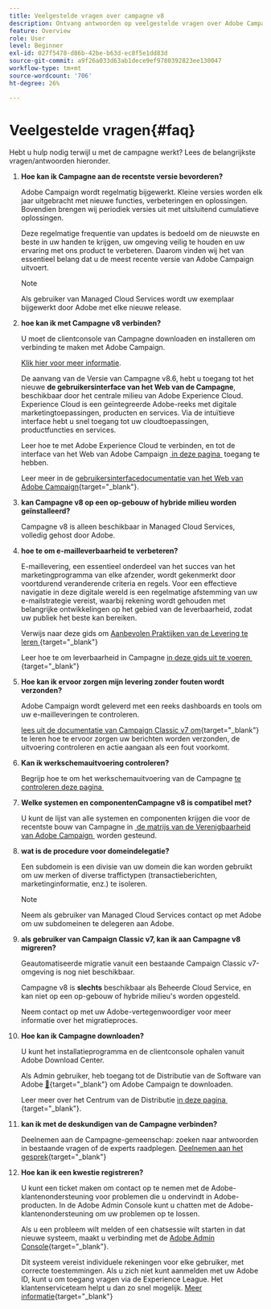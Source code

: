 ```yaml
---
title: Veelgestelde vragen over campagne v8
description: Ontvang antwoorden op veelgestelde vragen over Adobe Campaign.
feature: Overview
role: User
level: Beginner
exl-id: 027f5478-d86b-42be-b63d-ec8f5e1dd83d
source-git-commit: a9f26a033d63ab1dece9ef9780392823ee130047
workflow-type: tm+mt
source-wordcount: '706'
ht-degree: 26%

---
```


# Veelgestelde vragen{#faq}

Hebt u hulp nodig terwijl u met de campagne werkt? Lees de belangrijkste vragen/antwoorden hieronder.

1. **Hoe kan ik Campagne aan de recentste versie bevorderen?**

   Adobe Campaign wordt regelmatig bijgewerkt. Kleine versies worden elk jaar uitgebracht met nieuwe functies, verbeteringen en oplossingen. Bovendien brengen wij periodiek versies uit met uitsluitend cumulatieve oplossingen.

   Deze regelmatige frequentie van updates is bedoeld om de nieuwste en beste in uw handen te krijgen, uw omgeving veilig te houden en uw ervaring met ons product te verbeteren. Daarom vinden wij het van essentieel belang dat u de meest recente versie van Adobe Campaign uitvoert.

   >[!NOTE]
   >
   >Als gebruiker van Managed Cloud Services wordt uw exemplaar bijgewerkt door Adobe met elke nieuwe release.

1. **hoe kan ik met Campagne v8 verbinden?**

   U moet de clientconsole van Campagne downloaden en installeren om verbinding te maken met Adobe Campaign.

   [Klik hier voor meer informatie](connect.md).

   De aanvang van de Versie van Campagne v8.6, hebt u toegang tot het nieuwe **de gebruikersinterface van het Web van de Campagne**, beschikbaar door het centrale milieu van Adobe Experience Cloud. Experience Cloud is een geïntegreerde Adobe-reeks met digitale marketingtoepassingen, producten en services. Via de intuïtieve interface hebt u snel toegang tot uw cloudtoepassingen, productfuncties en services.

   Leer hoe te met Adobe Experience Cloud te verbinden, en tot de interface van het Web van Adobe Campaign [&#x200B; in deze pagina &#x200B;](campaign-ui.md#ac-web-ui) toegang te hebben.

   Leer meer in de [&#x200B; gebruikersinterfacedocumentatie van het Web van Adobe Campaign &#x200B;](https://experienceleague.adobe.com/nl/docs/campaign-web/v8/campaign-web-home){target="_blank"}.

1. **kan Campagne v8 op een op-gebouw of hybride milieu worden geïnstalleerd?**

   Campagne v8 is alleen beschikbaar in Managed Cloud Services, volledig gehost door Adobe.

1. **hoe te om e-mailleverbaarheid te verbeteren?**

   E-maillevering, een essentieel onderdeel van het succes van het marketingprogramma van elke afzender, wordt gekenmerkt door voortdurend veranderende criteria en regels. Voor een effectieve navigatie in deze digitale wereld is een regelmatige afstemming van uw e-mailstrategie vereist, waarbij rekening wordt gehouden met belangrijke ontwikkelingen op het gebied van de leverbaarheid, zodat uw publiek het beste kan bereiken.

   Verwijs naar deze gids om [&#x200B; Aanbevolen Praktijken van de Levering te leren &#x200B;](https://experienceleague.adobe.com/docs/deliverability-learn/deliverability-best-practice-guide/introduction.html?lang=nl){target="_blank"}

   Leer hoe te om leverbaarheid in Campagne [&#x200B; in deze gids uit te voeren &#x200B;](https://experienceleague.adobe.com/docs/deliverability-learn/deliverability-best-practice-guide/additional-resources/general-resources.html?lang=nl-NL){target="_blank"}

1. **Hoe kan ik ervoor zorgen mijn levering zonder fouten wordt verzonden?**

   Adobe Campaign wordt geleverd met een reeks dashboards en tools om uw e-mailleveringen te controleren.

   [&#x200B; lees uit de documentatie van Campaign Classic v7 om &#x200B;](https://experienceleague.adobe.com/docs/campaign-classic/using/sending-messages/monitoring-deliveries/about-delivery-monitoring.html?lang=nl-NL){target="_blank"} te leren hoe te ervoor zorgen uw berichten worden verzonden, de uitvoering controleren en actie aangaan als een fout voorkomt.

1. **Kan ik werkschemauitvoering controleren?**

   Begrijp hoe te om het werkschemauitvoering van de Campagne [&#x200B; te controleren deze pagina &#x200B;](https://experienceleague.adobe.com/docs/campaign/automation/workflows/executing-a-workflow/start-a-workflow.html?lang=nl-NL)

1. **Welke systemen en componentenCampagne v8 is compatibel met?**

   U kunt de lijst van alle systemen en componenten krijgen die voor de recentste bouw van Campagne in [&#x200B; de matrijs van de Verenigbaarheid van Adobe Campaign &#x200B;](compatibility-matrix.md) worden gesteund.

1. **wat is de procedure voor domeindelegatie?**

   Een subdomein is een divisie van uw domein die kan worden gebruikt om uw merken of diverse traffictypen (transactieberichten, marketinginformatie, enz.) te isoleren.

   >[!NOTE]
   >
   >Neem als gebruiker van Managed Cloud Services contact op met Adobe om uw subdomeinen te delegeren aan Adobe.

1. **als gebruiker van Campaign Classic v7, kan ik aan Campagne v8 migreren?**

   Geautomatiseerde migratie vanuit een bestaande Campaign Classic v7-omgeving is nog niet beschikbaar.

   Campagne v8 is **slechts** beschikbaar als Beheerde Cloud Service, en kan niet op een op-gebouw of hybride milieu&#39;s worden opgesteld.

   Neem contact op met uw Adobe-vertegenwoordiger voor meer informatie over het migratieproces.

1. **Hoe kan ik Campagne downloaden?**

   U kunt het installatieprogramma en de clientconsole ophalen vanuit Adobe Download Center.

   Als Admin gebruiker, heb toegang tot de Distributie van de Software van Adobe [&#128279;](https://experience.adobe.com/#/downloads/content/software-distribution/en/campaign.html){target="_blank"}  om Adobe Campaign te downloaden.

   Leer meer over het Centrum van de Distributie [&#x200B; in deze pagina &#x200B;](https://experienceleague.adobe.com/docs/experience-cloud/software-distribution/home.html?lang=nl-NL){target="_blank"}.

1. **kan ik met de deskundigen van de Campagne verbinden?**

   Deelnemen aan de Campagne-gemeenschap: zoeken naar antwoorden in bestaande vragen of de experts raadplegen. [Deelnemen aan het gesprek](https://experienceleaguecommunities.adobe.com/t5/adobe-campaign-classic/ct-p/adobe-campaign-classic-community){target="_blank"}


1. **Hoe kan ik een kwestie registreren?**

   U kunt een ticket maken om contact op te nemen met de Adobe-klantenondersteuning voor problemen die u ondervindt in Adobe-producten. In de Adobe Admin Console kunt u chatten met de Adobe-klantenondersteuning om uw problemen op te lossen.

   Als u een probleem wilt melden of een chatsessie wilt starten in dat nieuwe systeem, maakt u verbinding met de [Adobe Admin Console](https://adminConsole.adobe.com/overview){target="_blank"}.

   Dit systeem vereist individuele rekeningen voor elke gebruiker, met correcte toestemmingen. Als u zich niet kunt aanmelden met uw Adobe ID, kunt u om toegang vragen via de Experience League. Het klantenserviceteam helpt u dan zo snel mogelijk. [Meer informatie](https://helpx.adobe.com/nl/enterprise/admin-guide.html/enterprise/using/support-for-experience-cloud.ug.html){target="_blank"}

